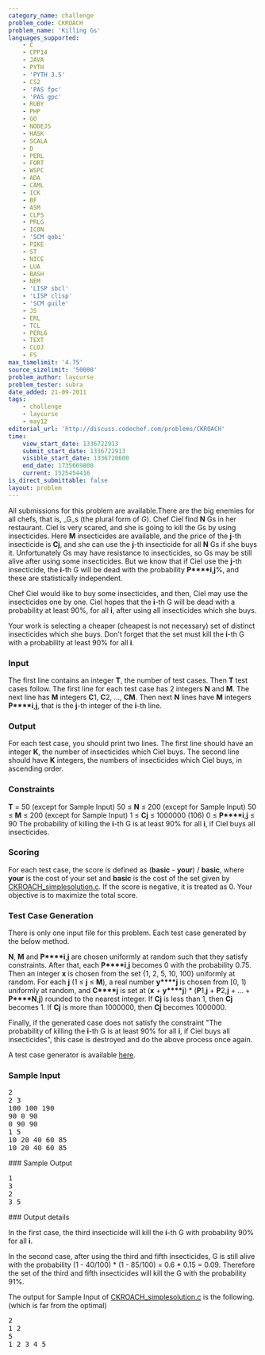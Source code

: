 ```yaml
---
category_name: challenge
problem_code: CKROACH
problem_name: 'Killing Gs'
languages_supported:
    - C
    - CPP14
    - JAVA
    - PYTH
    - 'PYTH 3.5'
    - CS2
    - 'PAS fpc'
    - 'PAS gpc'
    - RUBY
    - PHP
    - GO
    - NODEJS
    - HASK
    - SCALA
    - D
    - PERL
    - FORT
    - WSPC
    - ADA
    - CAML
    - ICK
    - BF
    - ASM
    - CLPS
    - PRLG
    - ICON
    - 'SCM qobi'
    - PIKE
    - ST
    - NICE
    - LUA
    - BASH
    - NEM
    - 'LISP sbcl'
    - 'LISP clisp'
    - 'SCM guile'
    - JS
    - ERL
    - TCL
    - PERL6
    - TEXT
    - CLOJ
    - FS
max_timelimit: '4.75'
source_sizelimit: '50000'
problem_author: laycurse
problem_tester: subra
date_added: 21-09-2011
tags:
    - challenge
    - laycurse
    - may12
editorial_url: 'http://discuss.codechef.com/problems/CKROACH'
time:
    view_start_date: 1336722913
    submit_start_date: 1336722913
    visible_start_date: 1336728600
    end_date: 1735669800
    current: 1525454416
is_direct_submittable: false
layout: problem
---
```

All submissions for this problem are available.There are the big enemies for all chefs, that is, _G_s (the plural form of _G_). Chef Ciel find **N** Gs in her restaurant. Ciel is very scared, and she is going to kill the Gs by using insecticides. Here **M** insecticides are available, and the price of the **j**-th insecticide is **Cj**, and she can use the **j**-th insecticide for all **N** Gs if she buys it. Unfortunately Gs may have resistance to insecticides, so Gs may be still alive after using some insecticides. But we know that if Ciel use the **j**-th insecticide, the **i**-th G will be dead with the probability **P****i**,**j**%, and these are statistically independent.

Chef Ciel would like to buy some insecticides, and then, Ciel may use the insecticides one by one. Ciel hopes that the **i**-th G will be dead with a probability at least 90%, for all **i**, after using all insecticides which she buys.

Your work is selecting a cheaper (cheapest is not necessary) set of distinct insecticides which she buys. Don't forget that the set must kill the **i**-th G with a probability at least 90% for all **i**.

### Input

The first line contains an integer **T**, the number of test cases. Then **T** test cases follow. The first line for each test case has 2 integers **N** and **M**. The next line has **M** integers **C**1, **C**2, ..., **CM**. Then next **N** lines have **M** integers **P****i**,**j**, that is the **j**-th integer of the **i**-th line.

### Output

For each test case, you should print two lines. The first line should have an integer **K**, the number of insecticides which Ciel buys. The second line should have **K** integers, the numbers of insecticides which Ciel buys, in ascending order.

### Constraints

**T** = 50 (except for Sample Input)
50 ≤ **N** ≤ 200 (except for Sample Input)
50 ≤ **M** ≤ 200 (except for Sample Input)
1 ≤ **Cj** ≤ 1000000 (106)
0 ≤ **P****i**,**j** ≤ 90
The probability of killing the **i**-th G is at least 90% for all **i**, if Ciel buys all insecticides.

### Scoring

For each test case, the score is defined as (**basic** - **your**) / **basic**, where **your** is the cost of your set and **basic** is the cost of the set given by [CKROACH\_simplesolution.c](http://www.codechef.com/download/CKROACH_simplesolution.c). If the score is negative, it is treated as 0. Your objective is to maximize the total score.

### Test Case Generation

There is only one input file for this problem. Each test case generated by the below method.

**N**, **M** and **P****i**,**j** are chosen uniformly at random such that they satisfy constraints. After that, each **P****i**,**j** becomes 0 with the probability 0.75. Then an integer **x** is chosen from the set {1, 2, 5, 10, 100} uniformly at random. For each **j** (1 ≤ **j** ≤ **M**), a real number **y****j** is chosen from \[0, 1) uniformly at random, and **C****j** is set at (**x** + **y****j**) \* (**P**1,**j** + **P**2,**j** + ... + **P****N**,**j**) rounded to the nearest integer. If **Cj** is less than 1, then **Cj** becomes 1. If **Cj** is more than 1000000, then **Cj** becomes 1000000.

Finally, if the generated case does not satisfy the constraint "The probability of killing the **i**-th G is at least 90% for all **i**, if Ciel buys all insecticides", this case is destroyed and do the above process once again.

A test case generator is available [here](http://www.codechef.com/download/CKROACH_generator.c).

### Sample Input

<pre>2
2 3
100 100 190
90 0 90
0 90 90
1 5
10 20 40 60 85
10 20 40 60 85
</pre>### Sample Output

<pre>1
3
2
3 5
</pre>### Output details

In the first case, the third insecticide will kill the **i**-th G with probability 90% for all **i**.

In the second case, after using the third and fifth insecticides, G is still alive with the probability (1 - 40/100) \* (1 - 85/100) = 0.6 \* 0.15 = 0.09. Therefore the set of the third and fifth insecticides will kill the G with the probability 91%.

The output for Sample Input of [CKROACH\_simplesolution.c](http://www.codechef.com/download/CKROACH_simplesolution.c) is the following. (which is far from the optimal)

<pre>2
1 2
5
1 2 3 4 5
</pre>